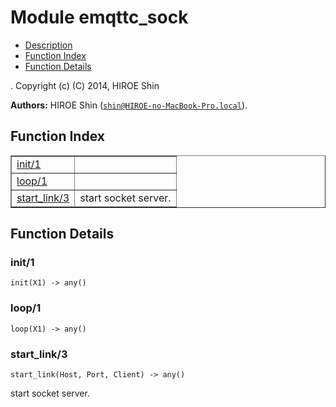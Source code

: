 

# Module emqttc_sock #
* [Description](#description)
* [Function Index](#index)
* [Function Details](#functions)


.
Copyright (c) (C) 2014, HIROE Shin

__Authors:__ HIROE Shin ([`shin@HIROE-no-MacBook-Pro.local`](mailto:shin@HIROE-no-MacBook-Pro.local)).
<a name="index"></a>

## Function Index ##


<table width="100%" border="1" cellspacing="0" cellpadding="2" summary="function index"><tr><td valign="top"><a href="#init-1">init/1</a></td><td></td></tr><tr><td valign="top"><a href="#loop-1">loop/1</a></td><td></td></tr><tr><td valign="top"><a href="#start_link-3">start_link/3</a></td><td>start socket server.</td></tr></table>


<a name="functions"></a>

## Function Details ##

<a name="init-1"></a>

### init/1 ###

`init(X1) -> any()`


<a name="loop-1"></a>

### loop/1 ###

`loop(X1) -> any()`


<a name="start_link-3"></a>

### start_link/3 ###

`start_link(Host, Port, Client) -> any()`

start socket server.
